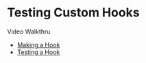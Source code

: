 # Testing Custom Hooks

Video Walkthru

-   [Making a Hook](https://youtu.be/Ht1r0l6Z6cc)
-   [Testing a Hook](https://youtu.be/keNAWT7nR5k)
